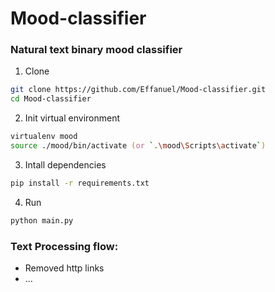 # Mood-classifier

### Natural text binary mood classifier

1. Clone

```zsh
git clone https://github.com/Effanuel/Mood-classifier.git
cd Mood-classifier
```

2. Init virtual environment

```zsh
virtualenv mood
source ./mood/bin/activate (or `.\mood\Scripts\activate`)
```

3. Intall dependencies

```zsh
pip install -r requirements.txt
```

4. Run

```zsh
python main.py
```


### Text Processing flow:
* Removed http links
* ...
